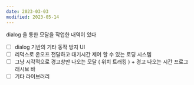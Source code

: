 ```yaml
---
date: 2023-03-03
modified: 2023-05-14
---
```


dialog 을 통한 모달을 작업한 내역이 있다

- [ ] dialog 기반의 기타 동작 방지 UI
- [ ] 리덕스로 온오프 전달하고 대기시간 제어 할 수 있는 로딩 시스템
- [ ] 그냥 시각적으로 경고창만 나오는 모달 ( 위치 트래킹 ) + 경고 나오는 시간 프로그래시브 바
- [ ] 기타 라이브러리
